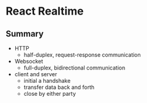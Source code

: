 # React Realtime

## Summary

- HTTP 
  - half-duplex, request-response communication
- Websocket
  - full-duplex, bidirectional communication
- client and server 
  - initial a handshake
  - transfer data back and forth
  - close by either party